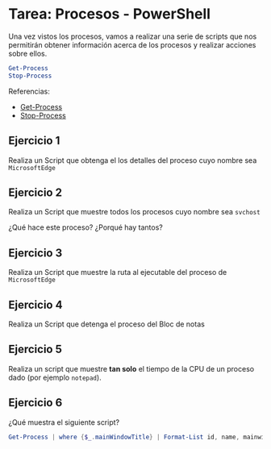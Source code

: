 # Tarea: Procesos - PowerShell

Una vez vistos los procesos, vamos a realizar una serie de scripts que nos permitirán obtener información acerca de los procesos y realizar acciones sobre ellos.

``` powershell
Get-Process
Stop-Process
```

Referencias:

* [Get-Process](https://docs.microsoft.com/en-us/powershell/module/microsoft.powershell.management/get-process?view=powershell-6)
* [Stop-Process](https://docs.microsoft.com/en-us/powershell/module/microsoft.powershell.management/stop-process?view=powershell-6)


## Ejercicio 1

Realiza un Script que obtenga el los detalles del proceso cuyo nombre sea `MicrosoftEdge`

## Ejercicio 2

Realiza un Script que muestre todos los procesos cuyo nombre sea `svchost`

¿Qué hace este proceso? ¿Porqué hay tantos?

## Ejercicio 3

Realiza un Script que muestre la ruta al ejecutable del proceso de `MicrosoftEdge`

## Ejercicio 4

Realiza un Script que detenga el proceso del Bloc de notas

## Ejercicio 5

Realiza un script que muestre **tan solo** el tiempo de la CPU de un proceso dado (por ejemplo `notepad`). 

## Ejercicio 6

¿Qué muestra el siguiente script?

``` powershell
Get-Process | where {$_.mainWindowTitle} | Format-List id, name, mainwindowtitle 
```
